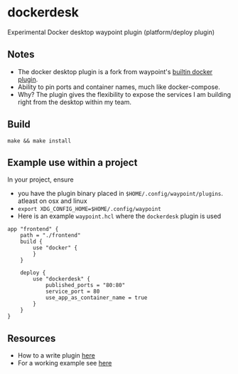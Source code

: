 # dockerdesk 

Experimental Docker desktop waypoint plugin (platform/deploy plugin)

## Notes

- The docker desktop plugin is a fork from waypoint's [builtin docker plugin](https://pkg.go.dev/github.com/hashicorp/waypoint/builtin/docker).
- Ability to pin ports and container names, much like docker-compose.
- Why? The plugin gives the flexibility to expose the services I am building right from the desktop within my team.

## Build
```shell
make && make install
```
## Example use within a project

In your project, ensure

* you have the plugin binary placed in `$HOME/.config/waypoint/plugins`. atleast on osx and linux
* `export XDG_CONFIG_HOME=$HOME/.config/waypoint`
* Here is an example `waypoint.hcl` where the `dockerdesk` plugin is used

```
app "frontend" {
    path = "./frontend"
    build {
        use "docker" {
        }
    }

    deploy {
        use "dockerdesk" {
            published_ports = "80:80" 
            service_port = 80
            use_app_as_container_name = true
        }
    }
}
```

## Resources
* How to a write plugin [here](https://www.waypointproject.io/docs/extending-waypoint/creating-plugins)
* For a working example see [here](https://github.com/aardlabs/nginx-gohttp-dev/blob/main/waypoint.hcl)